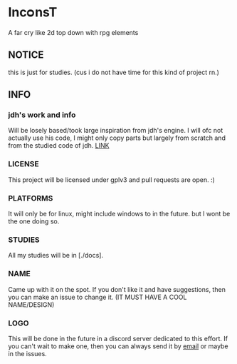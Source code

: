 # IncᴑnsT
A far cry like 2d top down with rpg elements

## NOTICE
this is just for studies. (cus i do not have time for this kind of project rn.)

## INFO

### jdh's work and info
Will be losely based/took large inspiration from jdh's engine.
I will ofc not actually use his code, I might only copy parts but largely
from scratch and from the studied code of jdh. [LINK](https://www.patreon.com/jdah)

### LICENSE
This project will be licensed under gplv3 and pull requests are open. :)

### PLATFORMS
It will only be for linux, might include windows to in the future. but I wont be the one doing so.

### STUDIES 
All my studies will be in [./docs].

### NAME
Came up with it on the spot. If you don't like it and have suggestions,
then you can make an issue to change it. (IT MUST HAVE A COOL NAME/DESIGN)

### LOGO
This will be done in the future in a discord server dedicated to this effort. If you can't 
wait to make one, then you can always send it by [email](koningdragon@gmail.com) or maybe in the issues.
